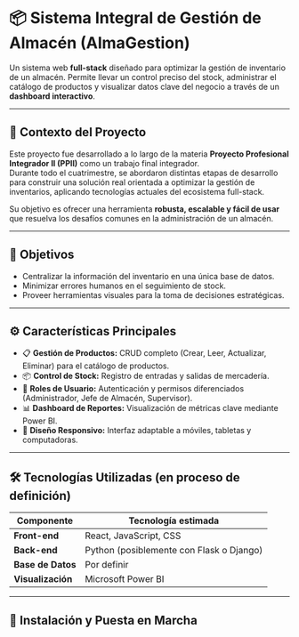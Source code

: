 # 📦 Sistema Integral de Gestión de Almacén (AlmaGestion)

Un sistema web **full-stack** diseñado para optimizar la gestión de inventario de un almacén. Permite llevar un control preciso del stock, administrar el catálogo de productos y visualizar datos clave del negocio a través de un **dashboard interactivo**.

---

## 🧠 Contexto del Proyecto

Este proyecto fue desarrollado a lo largo de la materia **Proyecto Profesional Integrador II (PPII)** como un trabajo final integrador.  
Durante todo el cuatrimestre, se abordaron distintas etapas de desarrollo para construir una solución real orientada a optimizar la gestión de inventarios, aplicando tecnologías actuales del ecosistema full-stack.

Su objetivo es ofrecer una herramienta **robusta, escalable y fácil de usar** que resuelva los desafíos comunes en la administración de un almacén.


---

## 🎯 Objetivos

- Centralizar la información del inventario en una única base de datos.
- Minimizar errores humanos en el seguimiento de stock.
- Proveer herramientas visuales para la toma de decisiones estratégicas.

---

## ⚙️ Características Principales

- 📋 **Gestión de Productos:** CRUD completo (Crear, Leer, Actualizar, Eliminar) para el catálogo de productos.
- 📦 **Control de Stock:** Registro de entradas y salidas de mercadería.
- 🔐 **Roles de Usuario:** Autenticación y permisos diferenciados (Administrador, Jefe de Almacén, Supervisor).
- 📊 **Dashboard de Reportes:** Visualización de métricas clave mediante Power BI.
- 📱 **Diseño Responsivo:** Interfaz adaptable a móviles, tabletas y computadoras.

---

## 🛠️ Tecnologías Utilizadas (en proceso de definición)

| Componente             | Tecnología estimada                      |
|------------------------|----------------------------------------- |
| **Front-end**          | React, JavaScript, CSS                   |
| **Back-end**           | Python (posiblemente con Flask o Django) |
| **Base de Datos**      | Por definir                              |
| **Visualización**      | Microsoft Power BI                       |


---

## 🚀 Instalación y Puesta en Marcha


